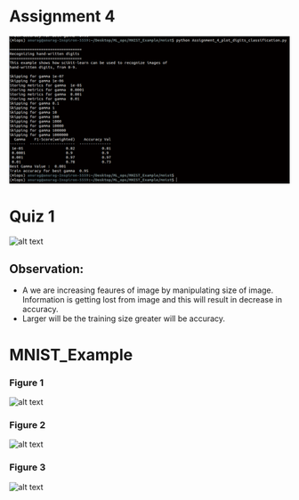 # Assignment 4
![alt text](https://github.com/anurag-saraswat/MNIST_Example/blob/Assignment4/mnist/Assignment_4_plot/1.png)

# Quiz 1
![alt text](https://github.com/anurag-saraswat/MNIST_Example/blob/features/quiz/mnist/plots/table.png)

## Observation:
 - A we are increasing feaures of image by manipulating size of image. Information is getting lost from image and this will result in decrease in accuracy.
 - Larger will be the training size greater will be accuracy. 

# MNIST_Example

### Figure 1
![alt text](https://github.com/anurag-saraswat/MNIST_Example/blob/features/plot/mnist/plots/Figure_1.png)

### Figure 2
![alt text](https://github.com/anurag-saraswat/MNIST_Example/blob/features/plot/mnist/plots/Figure_2.png)

### Figure 3
![alt text](https://github.com/anurag-saraswat/MNIST_Example/blob/features/plot/mnist/plots/Figure_3.png)
